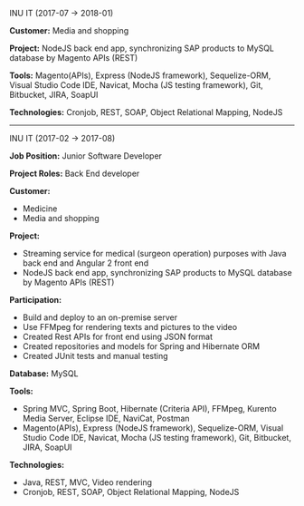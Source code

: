 
INU IT (2017-07 -> 2018-01)

**Customer:** Media and shopping 

**Project:**
NodeJS back end app, synchronizing SAP products to MySQL database by Magento APIs (REST)

**Tools:** Magento(APIs), Express (NodeJS framework), Sequelize-ORM, Visual Studio Code IDE, Navicat, Mocha (JS testing framework), Git, Bitbucket, JIRA, SoapUI

**Technologies:** Cronjob, REST, SOAP, Object Relational Mapping, NodeJS

---
INU IT (2017-02 -> 2017-08)

**Job Position:** Junior Software Developer 

**Project Roles:** Back End developer 

**Customer:** 
- Medicine 
- Media and shopping

**Project:**
- Streaming service for medical (surgeon operation) purposes with Java back end and Angular 2 front end
- NodeJS back end app, synchronizing SAP products to MySQL database by Magento APIs (REST)

**Participation:**

- Build and deploy to an on-premise server
- Use FFMpeg for rendering texts and pictures to the video
- Created Rest APIs for front end using JSON format
- Created repositories and models for Spring and Hibernate ORM
- Created JUnit tests and manual testing

**Database:** MySQL

**Tools:** 
- Spring MVC, Spring Boot, Hibernate (Criteria API), FFMpeg, Kurento Media Server, Eclipse IDE, NaviCat, Postman
- Magento(APIs), Express (NodeJS framework), Sequelize-ORM, Visual Studio Code IDE, Navicat, Mocha (JS testing framework), Git, Bitbucket, JIRA, SoapUI

**Technologies:** 
- Java, REST, MVC, Video rendering
- Cronjob, REST, SOAP, Object Relational Mapping, NodeJS